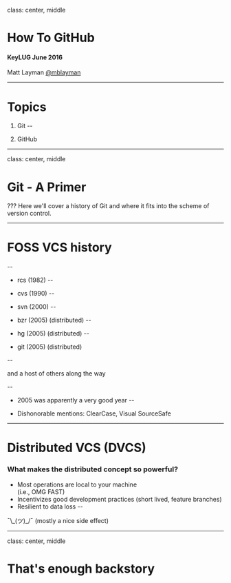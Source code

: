 class: center, middle

# How To GitHub

#### KeyLUG June 2016

Matt Layman [@mblayman](https://twitter.com/mblayman)

---

# Topics

1. Git
--

2. GitHub

---

class: center, middle

# Git - A Primer

???
Here we'll cover a history of Git
and where it fits into the scheme of version control.

---

# FOSS VCS history

--
* rcs (1982)
--

* cvs (1990)
--

* svn (2000)
--

* bzr (2005) (distributed)
--

* hg (2005) (distributed)
--

* git (2005) (distributed)

--

and a host of others along the way

--

* 2005 was apparently a very good year
--

* Dishonorable mentions: ClearCase, Visual SourceSafe

---

# Distributed VCS (DVCS)

### What makes the distributed concept so powerful?

* Most operations are local to your machine<br>
  (i.e., OMG FAST)
* Incentivizes good development practices
  (short lived, feature branches)
* Resilient to data loss
--

¯\\\_(ツ)\_/¯ (mostly a nice side effect)

---

class: center, middle

# That's enough backstory
